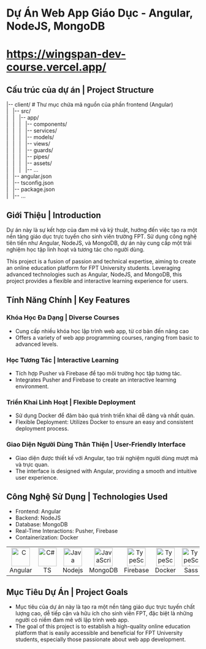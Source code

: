 # Dự Án Web App Giáo Dục - Angular, NodeJS, MongoDB <WingSpan>
# https://wingspan-dev-course.vercel.app/

## Cấu trúc của dự án | Project Structure
|-- client/ # Thư mục chứa mã nguồn của phần frontend (Angular) \
|&nbsp;&nbsp;&nbsp;|-- src/ \
|&nbsp;&nbsp;&nbsp;|&nbsp;&nbsp;&nbsp;|-- app/ \
|&nbsp;&nbsp;&nbsp;|&nbsp;&nbsp;&nbsp;|&nbsp;&nbsp;&nbsp;|-- components/ \
|&nbsp;&nbsp;&nbsp;|&nbsp;&nbsp;&nbsp;|&nbsp;&nbsp;&nbsp;|-- services/ \
|&nbsp;&nbsp;&nbsp;|&nbsp;&nbsp;&nbsp;|&nbsp;&nbsp;&nbsp;|-- models/ \
|&nbsp;&nbsp;&nbsp;|&nbsp;&nbsp;&nbsp;|&nbsp;&nbsp;&nbsp;|-- views/ \
|&nbsp;&nbsp;&nbsp;|&nbsp;&nbsp;&nbsp;|&nbsp;&nbsp;&nbsp;|-- guards/ \
|&nbsp;&nbsp;&nbsp;|&nbsp;&nbsp;&nbsp;|&nbsp;&nbsp;&nbsp;|-- pipes/ \
|&nbsp;&nbsp;&nbsp;|&nbsp;&nbsp;&nbsp;|&nbsp;&nbsp;&nbsp;|-- assets/ \
|&nbsp;&nbsp;&nbsp;|&nbsp;&nbsp;&nbsp;|&nbsp;&nbsp;&nbsp;|-- ... \
|&nbsp;&nbsp;&nbsp;|-- angular.json \
|&nbsp;&nbsp;&nbsp;|-- tsconfig.json \
|&nbsp;&nbsp;&nbsp;|-- package.json \
|&nbsp;&nbsp;&nbsp;|-- ...


## Giới Thiệu | Introduction
<p>Dự án này là sự kết hợp của đam mê và kỹ thuật, hướng đến việc tạo ra một nền tảng giáo dục trực tuyến cho sinh viên trường FPT. Sử dụng công nghệ tiên tiến như Angular, NodeJS, và MongoDB, dự án này cung cấp một trải nghiệm học tập linh hoạt và tương tác cho người dùng.</p>
<p>This project is a fusion of passion and technical expertise, aiming to create an online education platform for FPT University students. Leveraging advanced technologies such as Angular, NodeJS, and MongoDB, this project provides a flexible and interactive learning experience for users.</p>

## Tính Năng Chính | Key Features
### Khóa Học Đa Dạng |  Diverse Courses
- Cung cấp nhiều khóa học lập trình web app, từ cơ bản đến nâng cao
- Offers a variety of web app programming courses, ranging from basic to advanced levels.
### Học Tương Tác | Interactive Learning
- Tích hợp Pusher và Firebase để tạo môi trường học tập tương tác.
- Integrates Pusher and Firebase to create an interactive learning environment.
### Triển Khai Linh Hoạt | Flexible Deployment
- Sử dụng Docker để đảm bảo quá trình triển khai dễ dàng và nhất quán.
- Flexible Deployment: Utilizes Docker to ensure an easy and consistent deployment process.
### Giao Diện Người Dùng Thân Thiện | User-Friendly Interface
- Giao diện được thiết kế với Angular, tạo trải nghiệm người dùng mượt mà và trực quan.
- The interface is designed with Angular, providing a smooth and intuitive user experience.

## Công Nghệ Sử Dụng | Technologies Used
- Frontend: Angular
- Backend: NodeJS
- Database: MongoDB
- Real-Time Interactions: Pusher, Firebase
- Containerization: Docker
<table align="center">
  <tr>
    <td align="center" width="96">
        <img src="https://firebasestorage.googleapis.com/v0/b/ongbutdicode.appspot.com/o/README%2Ficons8-angular-48.png?alt=media&token=0ab65086-a322-4850-ba81-963acffda8d0" width="48" height="48" alt="C" />
      <br />Angular
    </td>
    <td align="center" width="96">
        <img src="https://firebasestorage.googleapis.com/v0/b/ongbutdicode.appspot.com/o/README%2Ficons8-typescript-48.png?alt=media&token=a397a416-b821-406b-aa67-7cc2816decd2" width="48" height="48" alt="C#" />
      <br />TS
    </td>
    <td align="center" width="96">
        <img src="https://firebasestorage.googleapis.com/v0/b/ongbutdicode.appspot.com/o/README%2Ficons8-nodejs-48.png?alt=media&token=db4a7793-ce8b-4f6d-9086-4ec51f5387dc" width="48" height="48" alt="Java" />
      <br />Nodejs
    </td>
    <td align="center" width="96">
        <img src="https://firebasestorage.googleapis.com/v0/b/ongbutdicode.appspot.com/o/README%2Ficons8-mongodb-a-cross-platform-document-oriented-database-program-48.png?alt=media&token=d0ec414b-79ad-437b-8835-8d567f9e80e3" width="48" height="48" alt="JavaScript" />
      <br />MongoDB
    </td>
    <td align="center" width="96">
        <img src="https://firebasestorage.googleapis.com/v0/b/ongbutdicode.appspot.com/o/README%2Ficons8-google-firebase-console-48.png?alt=media&token=af552a40-5db6-45c1-8564-d4cddc9a5b44" width="48" height="48" alt="TypeScript" />
      <br />Firebase
    </td>
    <td align="center" width="96">
        <img src="https://firebasestorage.googleapis.com/v0/b/ongbutdicode.appspot.com/o/README%2Ficons8-docker-48.png?alt=media&token=499cdb70-387a-4a4b-a8d0-3ff95a837fdc" width="48" height="48" alt="TypeScript" />
      <br />Docker
    </td>
    <td align="center" width="96">
        <img src="https://firebasestorage.googleapis.com/v0/b/ongbutdicode.appspot.com/o/README%2Ficons8-sass-48.png?alt=media&token=bb7a0178-6df6-4ad7-91e3-9d436e1d6282" width="48" height="48" alt="TypeScript" />
      <br />Sass
    </td>
  </tr>
</table>


## Mục Tiêu Dự Án | Project Goals
- Mục tiêu của dự án này là tạo ra một nền tảng giáo dục trực tuyến chất lượng cao, dễ tiếp cận và hữu ích cho sinh viên FPT, đặc biệt là những người có niềm đam mê với lập trình web app.
- The goal of this project is to establish a high-quality online education platform that is easily accessible and beneficial for FPT University students, especially those passionate about web app development.
